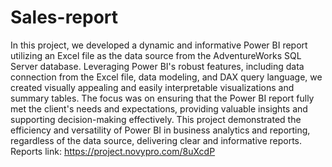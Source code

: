 # Sales-report

In this project, we developed a dynamic and informative Power BI report utilizing an Excel file as the data source from the AdventureWorks SQL Server database. Leveraging Power BI's robust features, including data connection from the Excel file, data modeling, and DAX query language, we created visually appealing and easily interpretable visualizations and summary tables. The focus was on ensuring that the Power BI report fully met the client's needs and expectations, providing valuable insights and supporting decision-making effectively. This project demonstrated the efficiency and versatility of Power BI in business analytics and reporting, regardless of the data source, delivering clear and informative reports.
Reports link: https://project.novypro.com/8uXcdP

